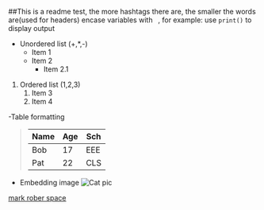 ##This is a readme test, the more hashtags there are, the smaller the words are(used for headers)
encase variables with ` `, for example:
use `print()` to display output

- Unordered list (+,*,-)
    * Item 1
    + Item  2
        - Item 2.1

1. Ordered list (1,2,3)
    1. Item 3
    2. Item 4


-Table formatting  
>|Name | Age | Sch |
>|-----|-----|-----|
>|Bob  | 17  |EEE  |
>|Pat  | 22  |CLS  |

- Embedding image
![Cat pic ](https://images.pexels.com/photos/1314550/pexels-photo-1314550.jpeg?cs=srgb&dl=pexels-katarzyna-modrzejewska-495044-1314550.jpg&fm=jpg)

[mark rober space](https://youtu.be/qr1AvisQcV8?si=h6bVqPQ53--_UZJN)